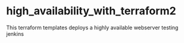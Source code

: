 # high_availability_with_terraform2
This terraform templates deploys a highly available webserver
testing jenkins
